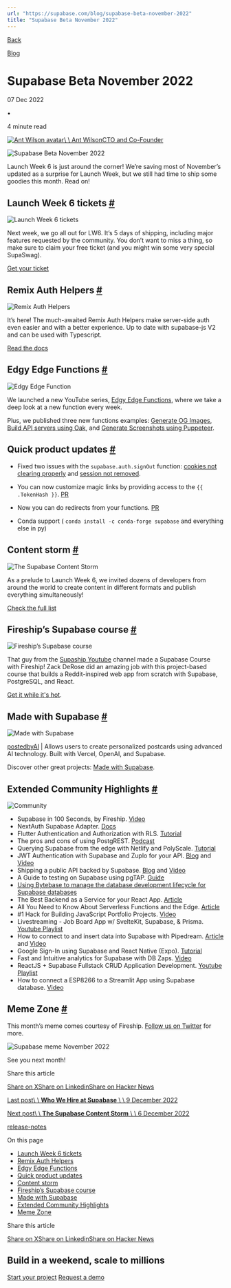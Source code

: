 ```yaml
---
url: "https://supabase.com/blog/supabase-beta-november-2022"
title: "Supabase Beta November 2022"
---
```


[Back](https://supabase.com/blog)

[Blog](https://supabase.com/blog)

# Supabase Beta November 2022

07 Dec 2022

•

4 minute read

[![Ant Wilson avatar](https://supabase.com/_next/image?url=https%3A%2F%2Fgithub.com%2Fawalias.png&w=96&q=75&dpl=dpl_7FY8EmFQ6G3YqautJ4Fvh1viLnvu)\\
\\
Ant WilsonCTO and Co-Founder](https://github.com/awalias)

![Supabase Beta November 2022](https://supabase.com/_next/image?url=%2Fimages%2Fblog%2F2022-12-07-november-beta-update%2Fmonthly-update-november-2022.jpg&w=3840&q=100&dpl=dpl_7FY8EmFQ6G3YqautJ4Fvh1viLnvu)

Launch Week 6 is just around the corner! We’re saving most of November’s updated as a surprise for Launch Week, but we still had time to ship some goodies this month. Read on!

## Launch Week 6 tickets [\#](https://supabase.com/blog/supabase-beta-november-2022\#launch-week-6-tickets)

![Launch Week 6 tickets](https://supabase.com/_next/image?url=%2Fimages%2Fblog%2F2022-12-07-november-beta-update%2Flaunch-week-6-ticket.jpg&w=3840&q=75&dpl=dpl_7FY8EmFQ6G3YqautJ4Fvh1viLnvu)

Next week, we go all out for LW6. It’s 5 days of shipping, including major features requested by the community. You don’t want to miss a thing, so make sure to claim your free ticket (and you might win some very special SupaSwag).

[Get your ticket](https://supabase.com/launch-week)

## Remix Auth Helpers [\#](https://supabase.com/blog/supabase-beta-november-2022\#remix-auth-helpers)

![Remix Auth Helpers](https://supabase.com/_next/image?url=%2Fimages%2Fblog%2F2022-12-07-november-beta-update%2Fremix-auth-helpers.jpg&w=3840&q=75&dpl=dpl_7FY8EmFQ6G3YqautJ4Fvh1viLnvu)

It’s here! The much-awaited Remix Auth Helpers make server-side auth even easier and with a better experience. Up to date with supabase-js V2 and can be used with Typescript.

[Read the docs](https://supabase.com/docs/guides/auth/auth-helpers/remix)

## Edgy Edge Functions [\#](https://supabase.com/blog/supabase-beta-november-2022\#edgy-edge-functions)

![Edgy Edge Function](https://supabase.com/_next/image?url=%2Fimages%2Fblog%2F2022-12-07-november-beta-update%2Fedgy-edge-functions.jpg&w=3840&q=75&dpl=dpl_7FY8EmFQ6G3YqautJ4Fvh1viLnvu)

We launched a new YouTube series, [Edgy Edge Functions](https://www.youtube.com/playlist?list=PL5S4mPUpp4OulD3olUW8Eq1IYKpUbk5Ob), where we take a deep look at a new function every week.

Plus, we published three new functions examples: [Generate OG Images](https://github.com/supabase/supabase/tree/master/examples/edge-functions/supabase/functions/opengraph), [Build API servers using Oak](https://github.com/supabase/supabase/tree/master/examples/edge-functions/supabase/functions/oak-server), and [Generate Screenshots using Puppeteer](https://github.com/supabase/supabase/tree/master/examples/edge-functions/supabase/functions/puppeteer).

## Quick product updates [\#](https://supabase.com/blog/supabase-beta-november-2022\#quick-product-updates)

- Fixed two issues with the `supabase.auth.signOut` function: [cookies not clearing properly](https://github.com/supabase/gotrue/pull/830) and [session not removed](https://github.com/supabase/gotrue-js/pull/541).

- You can now customize magic links by providing access to the `{{ .TokenHash }}`. [PR](https://github.com/supabase/gotrue/pull/707)

- Now you can do redirects from your functions. [PR](https://github.com/supabase/supabase/issues/10325)

- Conda support ( `conda install -c conda-forge supabase` and everything else in py)


## Content storm [\#](https://supabase.com/blog/supabase-beta-november-2022\#content-storm)

![The Supabase Content Storm](https://supabase.com/_next/image?url=%2Fimages%2Fblog%2F2022-12-07-november-beta-update%2Fcontent-storm.jpg&w=3840&q=75&dpl=dpl_7FY8EmFQ6G3YqautJ4Fvh1viLnvu)

As a prelude to Launch Week 6, we invited dozens of developers from around the world to create content in different formats and publish everything simultaneously!

[Check the full list](https://supabase.com/blog/the-supabase-content-storm)

## Fireship’s Supabase course [\#](https://supabase.com/blog/supabase-beta-november-2022\#fireships-supabase-course)

![Fireship’s Supabase course](https://supabase.com/_next/image?url=%2Fimages%2Fblog%2F2022-12-07-november-beta-update%2Ffireship-supabase-course.jpg&w=3840&q=75&dpl=dpl_7FY8EmFQ6G3YqautJ4Fvh1viLnvu)

That guy from the [Supaship Youtube](https://www.youtube.com/@Supaship6000) channel made a Supabase Course with Fireship! Zack DeRose did an amazing job with this project-based course that builds a Reddit-inspired web app from scratch with Supabase, PostgreSQL, and React.

[Get it while it's hot](https://fireship.io/courses/supabase/).

## Made with Supabase [\#](https://supabase.com/blog/supabase-beta-november-2022\#made-with-supabase)

![Made with Supabase](https://supabase.com/_next/image?url=%2Fimages%2Fblog%2F2022-12-07-november-beta-update%2Fmadewithsupabase.jpg&w=3840&q=75&dpl=dpl_7FY8EmFQ6G3YqautJ4Fvh1viLnvu)

[postedbyAI](https://postedby.ai/) \| Allows users to create personalized postcards using advanced AI technology. Built with Vercel, OpenAI, and Supabase.

Discover other great projects: [Made with Supabase](https://www.madewithsupabase.com/).

## Extended Community Highlights [\#](https://supabase.com/blog/supabase-beta-november-2022\#extended-community-highlights)

![Community](https://supabase.com/_next/image?url=%2Fimages%2Fblog%2F2022-june%2Fcommunity.jpg&w=3840&q=75&dpl=dpl_7FY8EmFQ6G3YqautJ4Fvh1viLnvu)

- Supabase in 100 Seconds, by Fireship. [Video](https://www.youtube.com/watch)
- NextAuth Supabase Adapter. [Docs](https://next-auth.js.org/adapters/supabase)
- Flutter Authentication and Authorization with RLS. [Tutorial](https://supabase.com/blog/flutter-authentication-and-authorization-with-rls)
- The pros and cons of using PostgREST. [Podcast](https://postgres.fm/episodes/postgrest)
- Querying Supabase from the edge with Netlify and PolyScale. [Tutorial](https://www.netlify.com/blog/querying-supabase-from-the-edge-with-polyscale/)
- JWT Authentication with Supabase and Zuplo for your API. [Blog](https://zuplo.com/blog/2022/11/15/api-authentication-with-supabase-jwt/) and [Video](https://www.youtube.com/watch?v=UEeSZkV7o_Y&feature=youtu.be)
- Shipping a public API backed by Supabase. [Blog](https://zuplo.com/blog/2022/11/18/shipping-a-public-api-backed-by-supabase) and [Video](https://www.youtube.com/watch?v=GJSkbxMnWxE)
- A Guide to testing on Supabase using pgTAP. [Guide](https://usebasejump.com/blog/testing-on-supabase-with-pgtap)
- [Using Bytebase to manage the database development lifecycle for Supabase databases](https://www.bytebase.com/docs/how-to/integrations/supabase)
- The Best Backend as a Service for your React App. [Article](https://www.freecodecamp.org/news/best-backend-service-react/)
- All You Need to Know About Serverless Functions and the Edge. [Article](https://dev.to/nefejames/all-you-need-to-know-about-serverless-functions-and-the-edge-2bl2)
- #1 Hack for Building JavaScript Portfolio Projects. [Video](https://www.youtube.com/watch?v=3K9VUT7H5sw)
- Livestreaming - Job Board App w/ SvelteKit, Supabase, & Prisma. [Youtube Playlist](https://www.youtube.com/playlist?list=PLq30BP0TIcqU8SlzDK2wX4IaXamQ26kpr)
- How to connect to and insert data into Supabase with Pipedream. [Article](https://pipedream.com/blog/how-to-connect-to-and-insert-data-into-supabase-with-pipedream/) and [Video](https://www.youtube.com/watch?v=l9B8F1n3duk)
- Google Sign-In using Supabase and React Native (Expo). [Tutorial](https://dev.to/fedorish/google-sign-in-using-supabase-and-react-native-expo-14jf)
- Fast and Intuitive analytics for Supabase with DB Zaps. [Video](https://www.youtube.com/watch?v=QlIlqm9eG3w)
- ReactJS + Supabase Fullstack CRUD Application Development. [Youtube Playlist](https://youtube.com/playlist?list=PLl6EcvA_AoxEFqwT_rNs1uZnnf7LSEoji)
- How to connect a ESP8266 to a Streamlit App using Supabase database. [Video](https://www.youtube.com/watch?v=wI209WK3-VM)

## Meme Zone [\#](https://supabase.com/blog/supabase-beta-november-2022\#meme-zone)

This month’s meme comes courtesy of Fireship. [Follow us on Twitter](https://twitter.com/supabase) for more.

![Supabase meme November 2022](https://supabase.com/_next/image?url=%2Fimages%2Fblog%2F2022-12-07-november-beta-update%2Fnovember-beta-update-meme.png&w=3840&q=75&dpl=dpl_7FY8EmFQ6G3YqautJ4Fvh1viLnvu)

See you next month!

Share this article

[Share on X](https://twitter.com/intent/tweet?url=https%3A%2F%2Fsupabase.com%2Fblog%2Fsupabase-beta-november-2022&text=Supabase%20Beta%20November%202022)[Share on Linkedin](https://www.linkedin.com/shareArticle?url=https%3A%2F%2Fsupabase.com%2Fblog%2Fsupabase-beta-november-2022&text=Supabase%20Beta%20November%202022)[Share on Hacker News](https://news.ycombinator.com/submitlink?u=https%3A%2F%2Fsupabase.com%2Fblog%2Fsupabase-beta-november-2022&t=Supabase%20Beta%20November%202022)

[Last post\\
\\
**Who We Hire at Supabase** \\
\\
9 December 2022](https://supabase.com/blog/who-we-hire)

[Next post\\
\\
**The Supabase Content Storm** \\
\\
6 December 2022](https://supabase.com/blog/the-supabase-content-storm)

[release-notes](https://supabase.com/blog/tags/release-notes)

On this page

- [Launch Week 6 tickets](https://supabase.com/blog/supabase-beta-november-2022#launch-week-6-tickets)
- [Remix Auth Helpers](https://supabase.com/blog/supabase-beta-november-2022#remix-auth-helpers)
- [Edgy Edge Functions](https://supabase.com/blog/supabase-beta-november-2022#edgy-edge-functions)
- [Quick product updates](https://supabase.com/blog/supabase-beta-november-2022#quick-product-updates)
- [Content storm](https://supabase.com/blog/supabase-beta-november-2022#content-storm)
- [Fireship’s Supabase course](https://supabase.com/blog/supabase-beta-november-2022#fireships-supabase-course)
- [Made with Supabase](https://supabase.com/blog/supabase-beta-november-2022#made-with-supabase)
- [Extended Community Highlights](https://supabase.com/blog/supabase-beta-november-2022#extended-community-highlights)
- [Meme Zone](https://supabase.com/blog/supabase-beta-november-2022#meme-zone)

Share this article

[Share on X](https://twitter.com/intent/tweet?url=https%3A%2F%2Fsupabase.com%2Fblog%2Fsupabase-beta-november-2022&text=Supabase%20Beta%20November%202022)[Share on Linkedin](https://www.linkedin.com/shareArticle?url=https%3A%2F%2Fsupabase.com%2Fblog%2Fsupabase-beta-november-2022&text=Supabase%20Beta%20November%202022)[Share on Hacker News](https://news.ycombinator.com/submitlink?u=https%3A%2F%2Fsupabase.com%2Fblog%2Fsupabase-beta-november-2022&t=Supabase%20Beta%20November%202022)

## Build in a weekend, scale to millions

[Start your project](https://supabase.com/dashboard) [Request a demo](https://supabase.com/contact/sales)